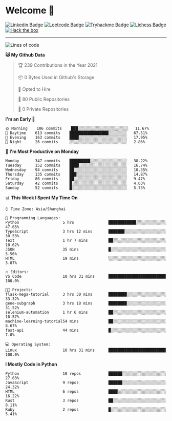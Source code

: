 # Welcome 👋

[![Linkedin Badge](https://img.shields.io/badge/-PedroTorres-blue?style=flat-square&logo=Linkedin&logoColor=white&link=https://www.linkedin.com/in/PedroTorres/)](https://www.linkedin.com/in/pedro-torres-cruz/)
[![Leetcode Badge](https://img.shields.io/badge/profile-leetcode-green)](https://leetcode.com/corfucinas/)
[![Tryhackme Badge](https://img.shields.io/badge/profile-tryhackme-blue)](https://tryhackme.com/p/Corfucinas/)
[![Lichess Badge](https://img.shields.io/badge/challenge_me-lichess-yellow)](https://lichess.org/@/Corfucinas)
[![Hack the box](https://img.shields.io/badge/hack_the_box-profile-red)](https://www.hackthebox.eu/profile/375826)

---

<!--START_SECTION:waka-->
![Lines of code](https://img.shields.io/badge/From%20Hello%20World%20I%27ve%20Written-1.4%20million%20lines%20of%20code-blue)

**🐱 My Github Data** 

> 🏆 239 Contributions in the Year 2021
 > 
> 📦 0 Bytes Used in Github's Storage 
 > 
> 💼 Opted to Hire
 > 
> 📜 80 Public Repositories 
 > 
> 🔑 0 Private Repositories  
 > 
**I'm an Early 🐤** 

```text
🌞 Morning    106 commits    ███░░░░░░░░░░░░░░░░░░░░░░   11.67% 
🌆 Daytime    613 commits    █████████████████░░░░░░░░   67.51% 
🌃 Evening    163 commits    ████░░░░░░░░░░░░░░░░░░░░░   17.95% 
🌙 Night      26 commits     ░░░░░░░░░░░░░░░░░░░░░░░░░   2.86%

```
📅 **I'm Most Productive on Monday** 

```text
Monday       347 commits    █████████░░░░░░░░░░░░░░░░   38.22% 
Tuesday      152 commits    ████░░░░░░░░░░░░░░░░░░░░░   16.74% 
Wednesday    94 commits     ██░░░░░░░░░░░░░░░░░░░░░░░   10.35% 
Thursday     135 commits    ███░░░░░░░░░░░░░░░░░░░░░░   14.87% 
Friday       86 commits     ██░░░░░░░░░░░░░░░░░░░░░░░   9.47% 
Saturday     42 commits     █░░░░░░░░░░░░░░░░░░░░░░░░   4.63% 
Sunday       52 commits     █░░░░░░░░░░░░░░░░░░░░░░░░   5.73%

```


📊 **This Week I Spent My Time On** 

```text
⌚︎ Time Zone: Asia/Shanghai

💬 Programming Languages: 
Python                   5 hrs               ████████████░░░░░░░░░░░░░   47.65% 
TypeScript               3 hrs 12 mins       ███████░░░░░░░░░░░░░░░░░░   30.53% 
Text                     1 hr 7 mins         ██░░░░░░░░░░░░░░░░░░░░░░░   10.62% 
JSON                     35 mins             █░░░░░░░░░░░░░░░░░░░░░░░░   5.56% 
HTML                     19 mins             ░░░░░░░░░░░░░░░░░░░░░░░░░   3.07%

🔥 Editors: 
VS Code                  10 hrs 31 mins      █████████████████████████   100.0%

🐱‍💻 Projects: 
flask-mega-tutorial      3 hrs 30 mins       ████████░░░░░░░░░░░░░░░░░   33.32% 
gene-subgraph            3 hrs 18 mins       ████████░░░░░░░░░░░░░░░░░   31.52% 
selenium-automation      1 hr 6 mins         ██░░░░░░░░░░░░░░░░░░░░░░░   10.57% 
machine-learning-tutorial54 mins             ██░░░░░░░░░░░░░░░░░░░░░░░   8.67% 
fast-api                 44 mins             █░░░░░░░░░░░░░░░░░░░░░░░░   7.0%

💻 Operating System: 
Linux                    10 hrs 31 mins      █████████████████████████   100.0%

```

**I Mostly Code in Python** 

```text
Python                   10 repos            ██████░░░░░░░░░░░░░░░░░░░   27.03% 
JavaScript               9 repos             ██████░░░░░░░░░░░░░░░░░░░   24.32% 
HTML                     6 repos             ████░░░░░░░░░░░░░░░░░░░░░   16.22% 
Rust                     3 repos             ██░░░░░░░░░░░░░░░░░░░░░░░   8.11% 
Ruby                     2 repos             █░░░░░░░░░░░░░░░░░░░░░░░░   5.41%

```



<!--END_SECTION:waka-->
